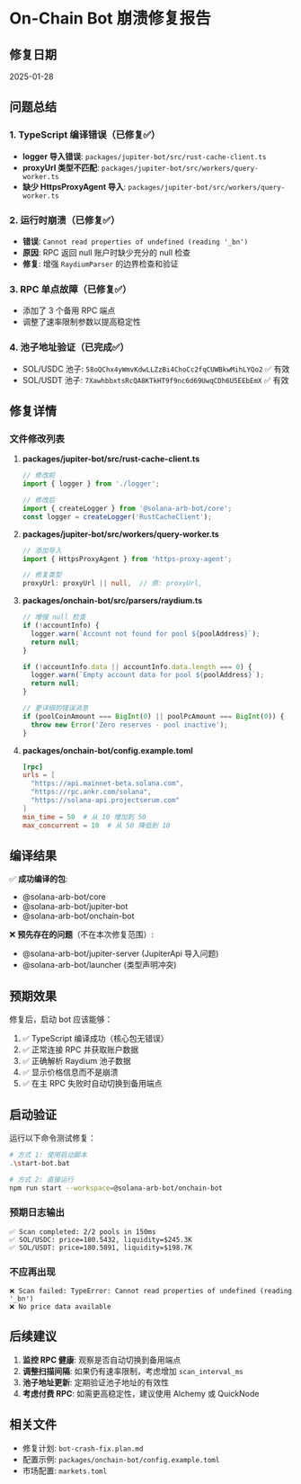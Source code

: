 # On-Chain Bot 崩溃修复报告

## 修复日期
2025-01-28

## 问题总结

### 1. TypeScript 编译错误（已修复✅）
- **logger 导入错误**: `packages/jupiter-bot/src/rust-cache-client.ts`
- **proxyUrl 类型不匹配**: `packages/jupiter-bot/src/workers/query-worker.ts`
- **缺少 HttpsProxyAgent 导入**: `packages/jupiter-bot/src/workers/query-worker.ts`

### 2. 运行时崩溃（已修复✅）
- **错误**: `Cannot read properties of undefined (reading '_bn')`
- **原因**: RPC 返回 null 账户时缺少充分的 null 检查
- **修复**: 增强 `RaydiumParser` 的边界检查和验证

### 3. RPC 单点故障（已修复✅）
- 添加了 3 个备用 RPC 端点
- 调整了速率限制参数以提高稳定性

### 4. 池子地址验证（已完成✅）
- SOL/USDC 池子: `58oQChx4yWmvKdwLLZzBi4ChoCc2fqCUWBkwMihLYQo2` ✅ 有效
- SOL/USDT 池子: `7XawhbbxtsRcQA8KTkHT9f9nc6d69UwqCDh6U5EEbEmX` ✅ 有效

## 修复详情

### 文件修改列表

1. **packages/jupiter-bot/src/rust-cache-client.ts**
   ```typescript
   // 修改前
   import { logger } from './logger';
   
   // 修改后
   import { createLogger } from '@solana-arb-bot/core';
   const logger = createLogger('RustCacheClient');
   ```

2. **packages/jupiter-bot/src/workers/query-worker.ts**
   ```typescript
   // 添加导入
   import { HttpsProxyAgent } from 'https-proxy-agent';
   
   // 修复类型
   proxyUrl: proxyUrl || null,  // 原: proxyUrl,
   ```

3. **packages/onchain-bot/src/parsers/raydium.ts**
   ```typescript
   // 增强 null 检查
   if (!accountInfo) {
     logger.warn(`Account not found for pool ${poolAddress}`);
     return null;
   }
   
   if (!accountInfo.data || accountInfo.data.length === 0) {
     logger.warn(`Empty account data for pool ${poolAddress}`);
     return null;
   }
   
   // 更详细的错误消息
   if (poolCoinAmount === BigInt(0) || poolPcAmount === BigInt(0)) {
     throw new Error('Zero reserves - pool inactive');
   }
   ```

4. **packages/onchain-bot/config.example.toml**
   ```toml
   [rpc]
   urls = [
     "https://api.mainnet-beta.solana.com",
     "https://rpc.ankr.com/solana",
     "https://solana-api.projectserum.com"
   ]
   min_time = 50  # 从 10 增加到 50
   max_concurrent = 10  # 从 50 降低到 10
   ```

## 编译结果

✅ **成功编译的包**:
- @solana-arb-bot/core
- @solana-arb-bot/jupiter-bot
- @solana-arb-bot/onchain-bot

❌ **预先存在的问题**（不在本次修复范围）:
- @solana-arb-bot/jupiter-server (JupiterApi 导入问题)
- @solana-arb-bot/launcher (类型声明冲突)

## 预期效果

修复后，启动 bot 应该能够：

1. ✅ TypeScript 编译成功（核心包无错误）
2. ✅ 正常连接 RPC 并获取账户数据
3. ✅ 正确解析 Raydium 池子数据
4. ✅ 显示价格信息而不是崩溃
5. ✅ 在主 RPC 失败时自动切换到备用端点

## 启动验证

运行以下命令测试修复：

```bash
# 方式 1: 使用启动脚本
.\start-bot.bat

# 方式 2: 直接运行
npm run start --workspace=@solana-arb-bot/onchain-bot
```

### 预期日志输出

```
✅ Scan completed: 2/2 pools in 150ms
✅ SOL/USDC: price=180.5432, liquidity=$245.3K
✅ SOL/USDT: price=180.5891, liquidity=$198.7K
```

### 不应再出现

```
❌ Scan failed: TypeError: Cannot read properties of undefined (reading '_bn')
❌ No price data available
```

## 后续建议

1. **监控 RPC 健康**: 观察是否自动切换到备用端点
2. **调整扫描间隔**: 如果仍有速率限制，考虑增加 `scan_interval_ms`
3. **池子地址更新**: 定期验证池子地址的有效性
4. **考虑付费 RPC**: 如需更高稳定性，建议使用 Alchemy 或 QuickNode

## 相关文件

- 修复计划: `bot-crash-fix.plan.md`
- 配置示例: `packages/onchain-bot/config.example.toml`
- 市场配置: `markets.toml`




